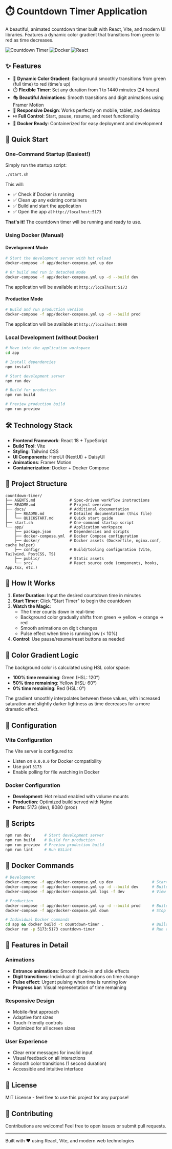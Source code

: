 # ⏱️ Countdown Timer Application

A beautiful, animated countdown timer built with React, Vite, and modern UI libraries. Features a dynamic color gradient that transitions from green to red as time decreases.

![Countdown Timer](https://img.shields.io/badge/Status-Ready-brightgreen) ![Docker](https://img.shields.io/badge/Docker-Ready-blue) ![React](https://img.shields.io/badge/React-18-61dafb)

## ✨ Features

- 🎨 **Dynamic Color Gradient**: Background smoothly transitions from green (full time) to red (time's up)
- ⏱️ **Flexible Timer**: Set any duration from 1 to 1440 minutes (24 hours)
- 🎭 **Beautiful Animations**: Smooth transitions and digit animations using Framer Motion
- 📱 **Responsive Design**: Works perfectly on mobile, tablet, and desktop
- ⏯️ **Full Control**: Start, pause, resume, and reset functionality
- 🐳 **Docker Ready**: Containerized for easy deployment and development

## 🚀 Quick Start

### One-Command Startup (Easiest!)

Simply run the startup script:

```bash
./start.sh
```

This will:
- ✅ Check if Docker is running
- ✅ Clean up any existing containers
- ✅ Build and start the application
- ✅ Open the app at `http://localhost:5173`

**That's it!** The countdown timer will be running and ready to use.

### Using Docker (Manual)

#### Development Mode
```bash
# Start the development server with hot reload
docker-compose -f app/docker-compose.yml up dev

# Or build and run in detached mode
docker-compose -f app/docker-compose.yml up -d --build dev
```

The application will be available at `http://localhost:5173`

#### Production Mode
```bash
# Build and run production version
docker-compose -f app/docker-compose.yml up -d --build prod
```

The application will be available at `http://localhost:8080`

### Local Development (without Docker)

```bash
# Move into the application workspace
cd app

# Install dependencies
npm install

# Start development server
npm run dev

# Build for production
npm run build

# Preview production build
npm run preview
```

## 🛠️ Technology Stack

- **Frontend Framework**: React 18 + TypeScript
- **Build Tool**: Vite
- **Styling**: Tailwind CSS
- **UI Components**: HeroUI (NextUI) + DaisyUI
- **Animations**: Framer Motion
- **Containerization**: Docker + Docker Compose

## 📁 Project Structure

```
countdown-timer/
├── AGENTS.md               # Spec-driven workflow instructions
├── README.md               # Project overview
├── docs/                   # Additional documentation
│   ├── README.md           # Detailed documentation (this file)
│   └── QUICKSTART.md       # Quick start guide
├── start.sh                # One-command startup script
└── app/                    # Application workspace
    ├── package.json        # Dependencies and scripts
    ├── docker-compose.yml  # Docker Compose configuration
    ├── docker/             # Docker assets (Dockerfile, nginx.conf, cache helper)
    ├── config/             # Build/tooling configuration (Vite, Tailwind, PostCSS, TS)
    ├── public/             # Static assets
    └── src/                # React source code (components, hooks, App.tsx, etc.)
```

## 🎨 How It Works

1. **Enter Duration**: Input the desired countdown time in minutes
2. **Start Timer**: Click "Start Timer" to begin the countdown
3. **Watch the Magic**: 
   - The timer counts down in real-time
   - Background color gradually shifts from green → yellow → orange → red
   - Smooth animations on digit changes
   - Pulse effect when time is running low (< 10%)
4. **Control**: Use pause/resume/reset buttons as needed

## 🎯 Color Gradient Logic

The background color is calculated using HSL color space:
- **100% time remaining**: Green (HSL: 120°)
- **50% time remaining**: Yellow (HSL: 60°)
- **0% time remaining**: Red (HSL: 0°)

The gradient smoothly interpolates between these values, with increased saturation and slightly darker lightness as time decreases for a more dramatic effect.

## 🔧 Configuration

### Vite Configuration
The Vite server is configured to:
- Listen on `0.0.0.0` for Docker compatibility
- Use port `5173`
- Enable polling for file watching in Docker

### Docker Configuration
- **Development**: Hot reload enabled with volume mounts
- **Production**: Optimized build served with Nginx
- **Ports**: 5173 (dev), 8080 (prod)

## 📝 Scripts

```bash
npm run dev      # Start development server
npm run build    # Build for production
npm run preview  # Preview production build
npm run lint     # Run ESLint
```

## 🐳 Docker Commands

```bash
# Development
docker-compose -f app/docker-compose.yml up dev                 # Start dev server
docker-compose -f app/docker-compose.yml up -d --build dev      # Build and start in background
docker-compose -f app/docker-compose.yml logs -f dev            # View logs

# Production
docker-compose -f app/docker-compose.yml up -d --build prod     # Build and start production
docker-compose -f app/docker-compose.yml down                   # Stop all containers

# Individual Docker commands
cd app && docker build -t countdown-timer .                     # Build image
docker run -p 5173:5173 countdown-timer                         # Run container
```

## 🌟 Features in Detail

### Animations
- **Entrance animations**: Smooth fade-in and slide effects
- **Digit transitions**: Individual digit animations on time change
- **Pulse effect**: Urgent pulsing when time is running low
- **Progress bar**: Visual representation of time remaining

### Responsive Design
- Mobile-first approach
- Adaptive font sizes
- Touch-friendly controls
- Optimized for all screen sizes

### User Experience
- Clear error messages for invalid input
- Visual feedback on all interactions
- Smooth color transitions (1 second duration)
- Accessible and intuitive interface

## 📄 License

MIT License - feel free to use this project for any purpose!

## 🤝 Contributing

Contributions are welcome! Feel free to open issues or submit pull requests.

---

Built with ❤️ using React, Vite, and modern web technologies
